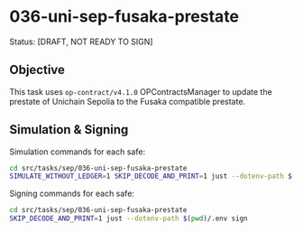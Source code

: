 # 036-uni-sep-fusaka-prestate

Status: [DRAFT, NOT READY TO SIGN]

## Objective

This task uses `op-contract/v4.1.0` OPContractsManager to update the prestate of Unichain Sepolia to the Fusaka compatible prestate.

## Simulation & Signing

Simulation commands for each safe:
```bash
cd src/tasks/sep/036-uni-sep-fusaka-prestate
SIMULATE_WITHOUT_LEDGER=1 SKIP_DECODE_AND_PRINT=1 just --dotenv-path $(pwd)/.env simulate
```

Signing commands for each safe:
```bash
cd src/tasks/sep/036-uni-sep-fusaka-prestate
SKIP_DECODE_AND_PRINT=1 just --dotenv-path $(pwd)/.env sign
```
